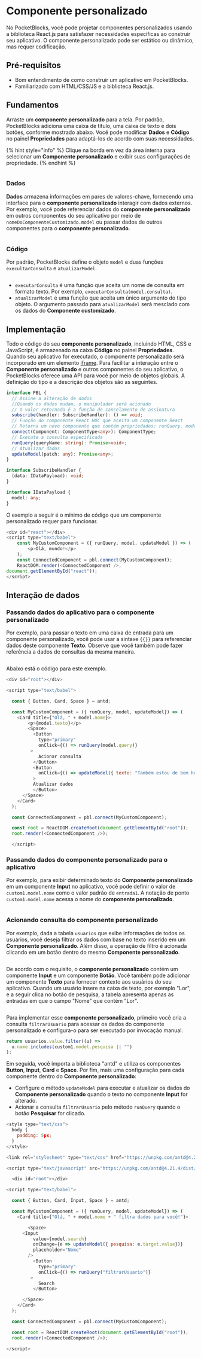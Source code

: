 # Componente personalizado

No PocketBlocks, você pode projetar componentes personalizados usando a biblioteca React.js para satisfazer necessidades específicas ao construir seu aplicativo. O componente personalizado pode ser estático ou dinâmico, mas requer codificação.

## Pré-requisitos

- Bom entendimento de como construir um aplicativo em PocketBlocks.
- Familiarizado com HTML/CSS/JS e a biblioteca React.js.

## Fundamentos

Arraste um **componente personalizado** para a tela. Por padrão, PocketBlocks adiciona uma caixa de título, uma caixa de texto e dois botões, conforme mostrado abaixo. Você pode modificar **Dados** e **Código** no painel **Propriedades** para adaptá-los de acordo com suas necessidades.

{% hint style="info" %}
Clique na borda em vez da área interna para selecionar um **Componente personalizado** e exibir suas configurações de propriedade.
{% endhint %}

<figure><img src="../../.gitbook/assets/build-apps/component-guides/custom-component/01.png" alt=""><figcaption></figcaption></figure>

### Dados

**Dados** armazena informações em pares de valores-chave, fornecendo uma interface para o **componente personalizado** interagir com dados externos. Por exemplo, você pode referenciar dados do **componente personalizado** em outros componentes do seu aplicativo por meio de `nomeDoComponenteCustomizado.model` ou passar dados de outros componentes para o **componente personalizado**.

<figure><img src="../../.gitbook/assets/build-apps/component-guides/custom-component/02.png" alt=""><figcaption></figcaption></figure>

### Código

Por padrão, PocketBlocks define o objeto `model` e duas funções `execultarConsulta` e `atualizarModel`.

<figure><img src="../../.gitbook/assets/build-apps/component-guides/custom-component/03.png" alt=""><figcaption></figcaption></figure>

- `executarConsulta` é uma função que aceita um nome de consulta em formato texto. Por exemplo, `executarConsulta(model.consulta)`.
- `atualizarModel` é uma função que aceita um único argumento do tipo objeto. O argumento passado para `atualizarModel` será mesclado com os dados do **Componente customizado**.

## Implementação

Todo o código do seu **componente personalizado**, incluindo HTML, CSS e JavaScript, é armazenado na caixa **Código** no painel **Propriedades**. Quando seu aplicativo for executado, o componente personalizado será incorporado em um elemento [iframe](https://developer.mozilla.org/en-US/docs/Web/HTML/Element/iframe). Para facilitar a interação entre o **Componente personalizado** e outros componentes do seu aplicativo, o PocketBlocks oferece uma API para você por meio de objetos globais. A definição do tipo e a descrição dos objetos são as seguintes.

```typescript
interface PBL {
  // Assine a alteração de dados
  //Quando os dados mudam, o manipulador será acionado
  // O valor retornado é a função de cancelamento de assinatura
  subscribe(handler: SubscribeHandler): () => void;
  // Função do componente React HOC que aceita um componente React
  // Retorna um novo componente que contém propriedades: runQuery, model, updateModel
  connect(Component: ComponentType<any>): ComponentType;
  // Execute a consulta especificada
  runQuery(queryName: string): Promise<void>;
  // Atualizar dados
  updateModel(patch: any): Promise<any>;
}

interface SubscribeHandler {
  (data: IDataPayload): void;
}

interface IDataPayload {
  model: any;
}
```

O exemplo a seguir é o mínimo de código que um componente personalizado requer para funcionar.

```javascript
<div id="react"></div>
<script type="text/babel">
    const MyCustomComponent = ({ runQuery, model, updateModel }) => (
        <p>Olá, mundo!</p>
    );
    const ConnectedComponent = pbl.connect(MyCustomComponent);
    ReactDOM.render(<ConnectedComponent />,
document.getElementById("react"));
</script>
```

## Interação de dados

### Passando dados do aplicativo para o componente personalizado

Por exemplo, para passar o texto em uma caixa de entrada para um componente personalizado, você pode usar a sintaxe `{{}}` para referenciar dados deste componente **Texto**. Observe que você também pode fazer referência a dados de consultas da mesma maneira.

<figure><img src="../../.gitbook/assets/build-apps/component-guides/custom-component/04.png" alt=""><figcaption></figcaption></figure>

Abaixo está o código para este exemplo.

```javascript
<div id="root"></div>

<script type="text/babel">

  const { Button, Card, Space } = antd;

  const MyCustomComponent = ({ runQuery, model, updateModel}) => (
    <Card title={"Olá, " + model.nome}>
        <p>{model.texto}</p>
        <Space>
          <Button
            type="primary"
            onClick={() => runQuery(model.query)}
         >
            Acionar consulta
          </Button>
          <Button
            onClick={() => updateModel({ texto: "Também estou de bom humor!" })}
          >
          Atualizar dados
          </Button>
      </Space>
    </Card>
  );

  const ConnectedComponent = pbl.connect(MyCustomComponent);

  const root = ReactDOM.createRoot(document.getElementById("root"));
  root.render(<ConnectedComponent />);

  </script>
```

### Passando dados do componente personalizado para o aplicativo

Por exemplo, para exibir determinado texto do **Componente personalizado** em um componente **Input** no aplicativo, você pode definir o valor de `custom1.model.nome` como o valor padrão de `entrada1`. A notação de ponto `custom1.model.nome` acessa o nome do **componente personalizado**.

<figure><img src="../../.gitbook/assets/build-apps/component-guides/custom-component/05.png" alt=""><figcaption></figcaption></figure>

### Acionando consulta do componente personalizado

Por exemplo, dada a tabela `usuarios` que exibe informações de todos os usuários, você deseja filtrar os dados com base no texto inserido em um **Componente personalizado**. Além disso, a operação de filtro é acionada clicando em um botão dentro do mesmo **Componente personalizado**.

<figure><img src="../../.gitbook/assets/build-apps/component-guides/custom-component/06.png" alt=""><figcaption></figcaption></figure>

De acordo com o requisito, o **componente personalizado** contém um componente **Input** e um componente **Botão**. Você também pode adicionar um componente **Texto** para fornecer contexto aos usuários do seu aplicativo. Quando um usuário insere na caixa de texto, por exemplo "Lor", e a seguir clica no botão de pesquisa, a tabela apresenta apenas as entradas em que o campo "Nome" que contém "Lor".

<figure><img src="../../.gitbook/assets/build-apps/component-guides/custom-component/07.png" alt=""><figcaption></figcaption></figure>

Para implementar esse **componente personalizado**, primeiro você cria a consulta `filtrarUsuario` para acessar os dados do componente personalizado e configura-o para ser executado por invocação manual.

```javascript
return usuarios.value.filter((u) =>
  u.name.includes(custom1.model.pesquisa || "")
);
```

Em seguida, você importa a biblioteca "antd" e utiliza os componentes **Button**, **Input**, **Card** e **Space**. Por fim, mais uma configuração para cada componente dentro do **Componente personalizado**:

- Configure o método `updateModel` para executar e atualizar os dados do **Componente personalizado** quando o texto no componente **Input** for alterado.
- Acionar a consulta `filtrarUsuario` pelo método `runQuery` quando o botão **Pesquisar** for clicado.

```javascript
<style type="text/css">
  body {
    padding: 5px;
  }
</style>

<link rel="stylesheet" type="text/css" href="https://unpkg.com/antd@4.21.4/dist/antd.min.css"/>

<script type="text/javascript" src="https://unpkg.com/antd@4.21.4/dist/antd.min.js" ></script>

  <div id="root"></div>

<script type="text/babel">

  const { Button, Card, Input, Space } = antd;

  const MyCustomComponent = ({ runQuery, model, updateModel}) => (
    <Card title={"Olá, " + model.nome + " filtra dados para você!"}>

        <Space>
      <Input
          value={model.search}
          onChange={e => updateModel({ pesquisa: e.target.value})}
          placeholder="Nome"
        />
          <Button
            type="primary"
            onClick={() => runQuery("filtrarUsuario")}
         >
            Search
          </Button>

      </Space>
    </Card>
  );

  const ConnectedComponent = pbl.connect(MyCustomComponent);

  const root = ReactDOM.createRoot(document.getElementById("root"));
  root.render(<ConnectedComponent />);

</script>
```
